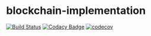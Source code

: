 # blockchain-implementation
[![Build Status](https://travis-ci.org/dachrillz/blockchain-implementation.svg?branch=master)](https://travis-ci.org/dachrillz/blockchain-implementation)
[![Codacy Badge](https://api.codacy.com/project/badge/Grade/245ba1f76ec7485f98365cfeb79cd25b)](https://www.codacy.com/app/dachrillz/blockchain-implementation?utm_source=github.com&amp;utm_medium=referral&amp;utm_content=dachrillz/blockchain-implementation&amp;utm_campaign=Badge_Grade)
[![codecov](https://codecov.io/gh/dachrillz/blockchain-implementation/branch/master/graph/badge.svg)](https://codecov.io/gh/dachrillz/blockchain-implementation)
